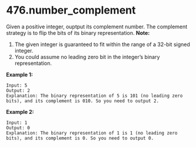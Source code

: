 # 476.number_complement

Given a positive integer, ouptput its complement number. The complement strategy is to flip the bits of its binary representation.
**Note:**
1. The given integer is guaranteed to fit within the range of a 32-bit signed integer.
2. You could assume no leading zero bit in the integer’s binary representation.

**Example 1:**
```
Input: 5
Output: 2
Explanation: The binary representation of 5 is 101 (no leading zero bits), and its complement is 010. So you need to output 2.
```
**Example 2:**
```
Input: 1
Output: 0
Explanation: The binary representation of 1 is 1 (no leading zero bits), and its complement is 0. So you need to output 0.
```
